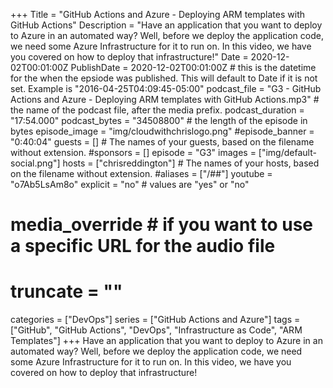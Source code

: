 +++
Title = "GitHub Actions and Azure - Deploying ARM templates with GitHub Actions"
Description = "Have an application that you want to deploy to Azure in an automated way? Well, before we deploy the application code, we need some Azure Infrastructure for it to run on. In this video, we have you covered on how to deploy that infrastructure!"
Date = 2020-12-02T00:01:00Z
PublishDate = 2020-12-02T00:01:00Z # this is the datetime for the when the epsiode was published. This will default to Date if it is not set. Example is "2016-04-25T04:09:45-05:00"
podcast_file = "G3 - GitHub Actions and Azure - Deploying ARM templates with GitHub Actions.mp3" # the name of the podcast file, after the media prefix.
podcast_duration = "17:54.000"
podcast_bytes = "34508800" # the length of the episode in bytes
episode_image = "img/cloudwithchrislogo.png"
#episode_banner = "0:40:04"
guests = [] # The names of your guests, based on the filename without extension.
#sponsors = []
episode = "G3"
images = ["img/default-social.png"]
hosts = ["chrisreddington"] # The names of your hosts, based on the filename without extension.
#aliases = ["/##"]
youtube = "o7Ab5LsAm8o"
explicit = "no" # values are "yes" or "no"
# media_override # if you want to use a specific URL for the audio file
# truncate = ""
categories = ["DevOps"]
series = ["GitHub Actions and Azure"]
tags = ["GitHub", "GitHub Actions", "DevOps", "Infrastructure as Code", "ARM Templates"]
+++
Have an application that you want to deploy to Azure in an automated way? Well, before we deploy the application code, we need some Azure Infrastructure for it to run on. In this video, we have you covered on how to deploy that infrastructure!